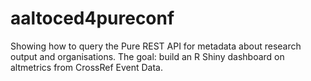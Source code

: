 # aaltoced4pureconf
Showing how to query the Pure REST API for metadata about research output and organisations. The goal: build an R Shiny dashboard on altmetrics from CrossRef Event Data.
